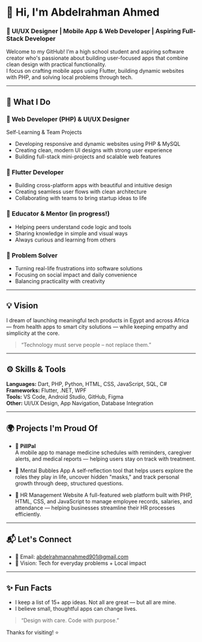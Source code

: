 # 👋 Hi, I'm Abdelrahman Ahmed

### 💼 UI/UX Designer | Mobile App & Web Developer | Aspiring Full-Stack Developer

Welcome to my GitHub! I'm a high school student and aspiring software creator who's passionate about building user-focused apps that combine clean design with practical functionality.  
I focus on crafting mobile apps using Flutter, building dynamic websites with PHP, and solving local problems through tech.

---

## 🔧 What I Do

### 🚀 Web Developer (PHP) & UI/UX Designer
Self-Learning & Team Projects
- Developing responsive and dynamic websites using PHP & MySQL
- Creating clean, modern UI designs with strong user experience
- Building full-stack mini-projects and scalable web features

### 📱 Flutter Developer
- Building cross-platform apps with beautiful and intuitive design
- Creating seamless user flows with clean architecture
- Collaborating with teams to bring startup ideas to life

### 🧠 Educator & Mentor (in progress!)
- Helping peers understand code logic and tools
- Sharing knowledge in simple and visual ways
- Always curious and learning from others

### 🧩 Problem Solver
- Turning real-life frustrations into software solutions
- Focusing on social impact and daily convenience
- Balancing practicality with creativity

---

## 💡 Vision
I dream of launching meaningful tech products in Egypt and across Africa — from health apps to smart city solutions — while keeping empathy and simplicity at the core.  
> “Technology must serve people – not replace them.”

---

## ⚙️ Skills & Tools
**Languages:** Dart, PHP, Python, HTML, CSS, JavaScript, SQL, C#    
**Frameworks:** Flutter, .NET, WPF  
**Tools:** VS Code, Android Studio, GitHub, Figma  
**Other:** UI/UX Design, App Navigation, Database Integration

---

## 🌍 Projects I'm Proud Of
- 💊 **PillPal**  
  A mobile app to manage medicine schedules with reminders, caregiver alerts, and medical reports — helping users stay on track with treatment.

- 🧠 Mental Bubbles App
A self-reflection tool that helps users explore the roles they play in life, uncover hidden "masks," and track personal growth through deep, structured questions.

- 👥 HR Management Website
A full-featured web platform built with PHP, HTML, CSS, and JavaScript to manage employee records, salaries, and attendance — helping businesses streamline their HR processes efficiently.

---

## 📬 Let's Connect
- 📧 Email: abdelrahmannahmed901@gmail.com  
- 🧠 Vision: Tech for everyday problems + Local impact

---

## ✨ Fun Facts
- I keep a list of 15+ app ideas. Not all are great — but all are mine.
- I believe small, thoughtful apps can change lives.

> “Design with care. Code with purpose.”

Thanks for visiting! ⭐️
